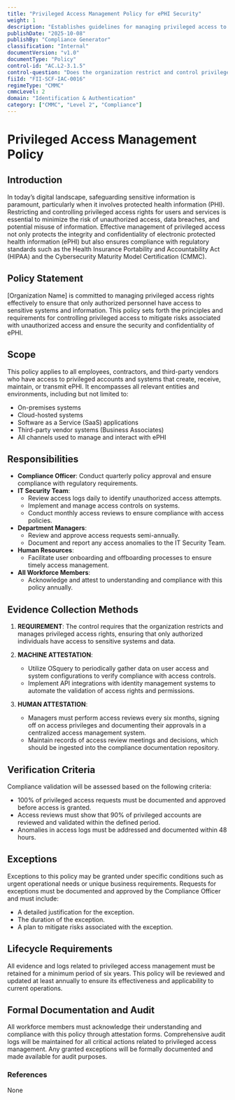 ```yaml
---
title: "Privileged Access Management Policy for ePHI Security"
weight: 1
description: "Establishes guidelines for managing privileged access to protect sensitive information and ensure compliance with regulatory standards."
publishDate: "2025-10-08"
publishBy: "Compliance Generator"
classification: "Internal"
documentVersion: "v1.0"
documentType: "Policy"
control-id: "AC.L2-3.1.5"
control-question: "Does the organization restrict and control privileged access rights for users and services?"
fiiId: "FII-SCF-IAC-0016"
regimeType: "CMMC"
cmmcLevel: 2
domain: "Identification & Authentication"
category: ["CMMC", "Level 2", "Compliance"]
---
```


# Privileged Access Management Policy

## Introduction
In today’s digital landscape, safeguarding sensitive information is paramount, particularly when it involves protected health information (PHI). Restricting and controlling privileged access rights for users and services is essential to minimize the risk of unauthorized access, data breaches, and potential misuse of information. Effective management of privileged access not only protects the integrity and confidentiality of electronic protected health information (ePHI) but also ensures compliance with regulatory standards such as the Health Insurance Portability and Accountability Act (HIPAA) and the Cybersecurity Maturity Model Certification (CMMC). 

## Policy Statement
[Organization Name] is committed to managing privileged access rights effectively to ensure that only authorized personnel have access to sensitive systems and information. This policy sets forth the principles and requirements for controlling privileged access to mitigate risks associated with unauthorized access and ensure the security and confidentiality of ePHI.

## Scope
This policy applies to all employees, contractors, and third-party vendors who have access to privileged accounts and systems that create, receive, maintain, or transmit ePHI. It encompasses all relevant entities and environments, including but not limited to:
- On-premises systems
- Cloud-hosted systems
- Software as a Service (SaaS) applications
- Third-party vendor systems (Business Associates)
- All channels used to manage and interact with ePHI

## Responsibilities
- **Compliance Officer**: Conduct quarterly policy approval and ensure compliance with regulatory requirements.
- **IT Security Team**: 
  - Review access logs daily to identify unauthorized access attempts.
  - Implement and manage access controls on systems.
  - Conduct monthly access reviews to ensure compliance with access policies.
- **Department Managers**: 
  - Review and approve access requests semi-annually.
  - Document and report any access anomalies to the IT Security Team.
- **Human Resources**: 
  - Facilitate user onboarding and offboarding processes to ensure timely access management.
- **All Workforce Members**: 
  - Acknowledge and attest to understanding and compliance with this policy annually.

## Evidence Collection Methods
1. **REQUIREMENT**: 
   The control requires that the organization restricts and manages privileged access rights, ensuring that only authorized individuals have access to sensitive systems and data.

2. **MACHINE ATTESTATION**:
   - Utilize OSquery to periodically gather data on user access and system configurations to verify compliance with access controls.
   - Implement API integrations with identity management systems to automate the validation of access rights and permissions.

3. **HUMAN ATTESTATION**:
   - Managers must perform access reviews every six months, signing off on access privileges and documenting their approvals in a centralized access management system.
   - Maintain records of access review meetings and decisions, which should be ingested into the compliance documentation repository.

## Verification Criteria
Compliance validation will be assessed based on the following criteria:
- 100% of privileged access requests must be documented and approved before access is granted.
- Access reviews must show that 90% of privileged accounts are reviewed and validated within the defined period.
- Anomalies in access logs must be addressed and documented within 48 hours.

## Exceptions
Exceptions to this policy may be granted under specific conditions such as urgent operational needs or unique business requirements. Requests for exceptions must be documented and approved by the Compliance Officer and must include:
- A detailed justification for the exception.
- The duration of the exception.
- A plan to mitigate risks associated with the exception.

## Lifecycle Requirements
All evidence and logs related to privileged access management must be retained for a minimum period of six years. This policy will be reviewed and updated at least annually to ensure its effectiveness and applicability to current operations.

## Formal Documentation and Audit
All workforce members must acknowledge their understanding and compliance with this policy through attestation forms. Comprehensive audit logs will be maintained for all critical actions related to privileged access management. Any granted exceptions will be formally documented and made available for audit purposes.

### References
None